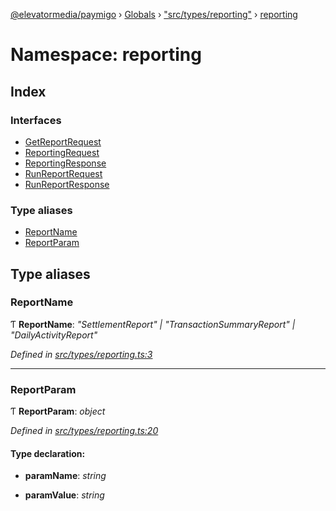 [@elevatormedia/paymigo](../README.md) › [Globals](../globals.md) › ["src/types/reporting"](_src_types_reporting_.md) › [reporting](_src_types_reporting_.reporting.md)

# Namespace: reporting

## Index

### Interfaces

-   [GetReportRequest](../interfaces/_src_types_reporting_.reporting.getreportrequest.md)
-   [ReportingRequest](../interfaces/_src_types_reporting_.reporting.reportingrequest.md)
-   [ReportingResponse](../interfaces/_src_types_reporting_.reporting.reportingresponse.md)
-   [RunReportRequest](../interfaces/_src_types_reporting_.reporting.runreportrequest.md)
-   [RunReportResponse](../interfaces/_src_types_reporting_.reporting.runreportresponse.md)

### Type aliases

-   [ReportName](_src_types_reporting_.reporting.md#reportname)
-   [ReportParam](_src_types_reporting_.reporting.md#reportparam)

## Type aliases

### ReportName

Ƭ **ReportName**: _"SettlementReport" | "TransactionSummaryReport" | "DailyActivityReport"_

_Defined in [src/types/reporting.ts:3](https://github.com/ELEVATORmedia/paymigo/blob/c28bc6c/src/types/reporting.ts#L3)_

---

### ReportParam

Ƭ **ReportParam**: _object_

_Defined in [src/types/reporting.ts:20](https://github.com/ELEVATORmedia/paymigo/blob/c28bc6c/src/types/reporting.ts#L20)_

#### Type declaration:

-   **paramName**: _string_

-   **paramValue**: _string_

